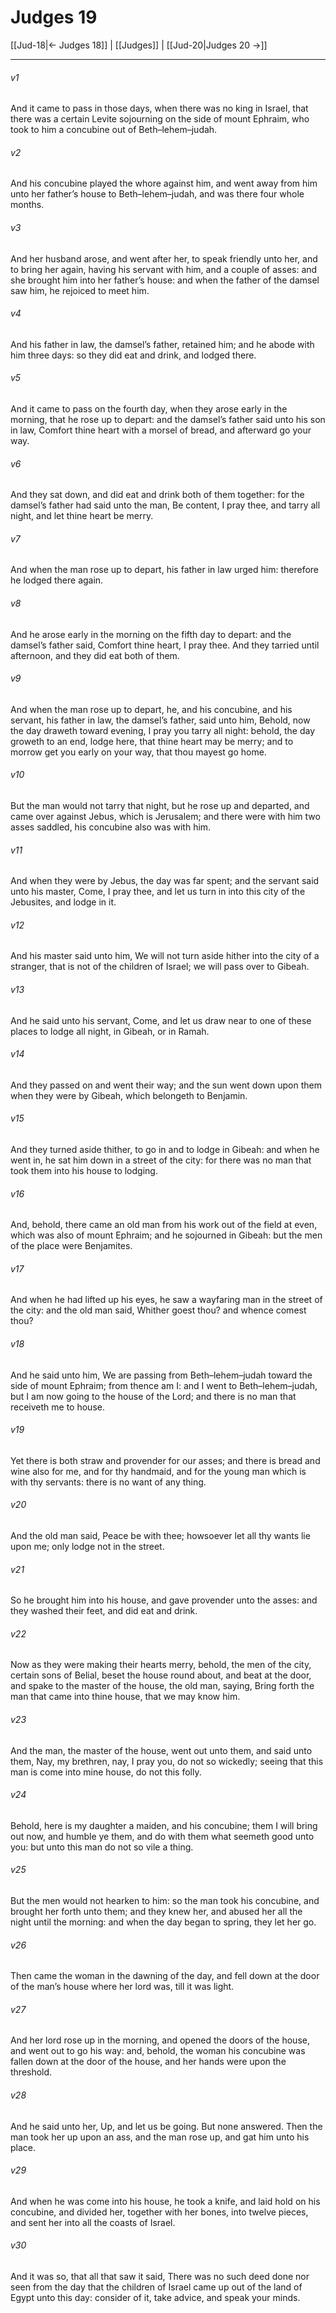 # Judges 19

[[Jud-18|← Judges 18]] | [[Judges]] | [[Jud-20|Judges 20 →]]
***

###### v1
And it came to pass in those days, when there was no king in Israel, that there was a certain Levite sojourning on the side of mount Ephraim, who took to him a concubine out of Beth–lehem–judah.
###### v2
And his concubine played the whore against him, and went away from him unto her father’s house to Beth–lehem–judah, and was there four whole months.
###### v3
And her husband arose, and went after her, to speak friendly unto her, and to bring her again, having his servant with him, and a couple of asses: and she brought him into her father’s house: and when the father of the damsel saw him, he rejoiced to meet him.
###### v4
And his father in law, the damsel’s father, retained him; and he abode with him three days: so they did eat and drink, and lodged there.
###### v5
And it came to pass on the fourth day, when they arose early in the morning, that he rose up to depart: and the damsel’s father said unto his son in law, Comfort thine heart with a morsel of bread, and afterward go your way.
###### v6
And they sat down, and did eat and drink both of them together: for the damsel’s father had said unto the man, Be content, I pray thee, and tarry all night, and let thine heart be merry.
###### v7
And when the man rose up to depart, his father in law urged him: therefore he lodged there again.
###### v8
And he arose early in the morning on the fifth day to depart: and the damsel’s father said, Comfort thine heart, I pray thee. And they tarried until afternoon, and they did eat both of them.
###### v9
And when the man rose up to depart, he, and his concubine, and his servant, his father in law, the damsel’s father, said unto him, Behold, now the day draweth toward evening, I pray you tarry all night: behold, the day groweth to an end, lodge here, that thine heart may be merry; and to morrow get you early on your way, that thou mayest go home.
###### v10
But the man would not tarry that night, but he rose up and departed, and came over against Jebus, which is Jerusalem; and there were with him two asses saddled, his concubine also was with him.
###### v11
And when they were by Jebus, the day was far spent; and the servant said unto his master, Come, I pray thee, and let us turn in into this city of the Jebusites, and lodge in it.
###### v12
And his master said unto him, We will not turn aside hither into the city of a stranger, that is not of the children of Israel; we will pass over to Gibeah.
###### v13
And he said unto his servant, Come, and let us draw near to one of these places to lodge all night, in Gibeah, or in Ramah.
###### v14
And they passed on and went their way; and the sun went down upon them when they were by Gibeah, which belongeth to Benjamin.
###### v15
And they turned aside thither, to go in and to lodge in Gibeah: and when he went in, he sat him down in a street of the city: for there was no man that took them into his house to lodging.
###### v16
And, behold, there came an old man from his work out of the field at even, which was also of mount Ephraim; and he sojourned in Gibeah: but the men of the place were Benjamites.
###### v17
And when he had lifted up his eyes, he saw a wayfaring man in the street of the city: and the old man said, Whither goest thou? and whence comest thou?
###### v18
And he said unto him, We are passing from Beth–lehem–judah toward the side of mount Ephraim; from thence am I: and I went to Beth–lehem–judah, but I am now going to the house of the Lord; and there is no man that receiveth me to house.
###### v19
Yet there is both straw and provender for our asses; and there is bread and wine also for me, and for thy handmaid, and for the young man which is with thy servants: there is no want of any thing.
###### v20
And the old man said, Peace be with thee; howsoever let all thy wants lie upon me; only lodge not in the street.
###### v21
So he brought him into his house, and gave provender unto the asses: and they washed their feet, and did eat and drink.
###### v22
Now as they were making their hearts merry, behold, the men of the city, certain sons of Belial, beset the house round about, and beat at the door, and spake to the master of the house, the old man, saying, Bring forth the man that came into thine house, that we may know him.
###### v23
And the man, the master of the house, went out unto them, and said unto them, Nay, my brethren, nay, I pray you, do not so wickedly; seeing that this man is come into mine house, do not this folly.
###### v24
Behold, here is my daughter a maiden, and his concubine; them I will bring out now, and humble ye them, and do with them what seemeth good unto you: but unto this man do not so vile a thing.
###### v25
But the men would not hearken to him: so the man took his concubine, and brought her forth unto them; and they knew her, and abused her all the night until the morning: and when the day began to spring, they let her go.
###### v26
Then came the woman in the dawning of the day, and fell down at the door of the man’s house where her lord was, till it was light.
###### v27
And her lord rose up in the morning, and opened the doors of the house, and went out to go his way: and, behold, the woman his concubine was fallen down at the door of the house, and her hands were upon the threshold.
###### v28
And he said unto her, Up, and let us be going. But none answered. Then the man took her up upon an ass, and the man rose up, and gat him unto his place.
###### v29
And when he was come into his house, he took a knife, and laid hold on his concubine, and divided her, together with her bones, into twelve pieces, and sent her into all the coasts of Israel.
###### v30
And it was so, that all that saw it said, There was no such deed done nor seen from the day that the children of Israel came up out of the land of Egypt unto this day: consider of it, take advice, and speak your minds. 

